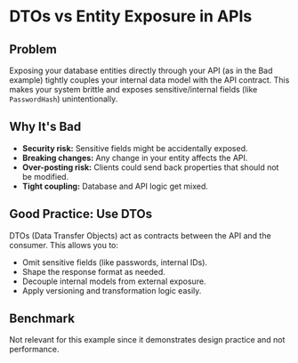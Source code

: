 # DTOs vs Entity Exposure in APIs

## Problem

Exposing your database entities directly through your API (as in the Bad example) tightly couples your internal
data model with the API contract. This makes your system brittle and exposes sensitive/internal 
fields (like `PasswordHash`) unintentionally.

## Why It's Bad

- **Security risk:** Sensitive fields might be accidentally exposed.
- **Breaking changes:** Any change in your entity affects the API.
- **Over-posting risk:** Clients could send back properties that should not be modified.
- **Tight coupling:** Database and API logic get mixed.

## Good Practice: Use DTOs

DTOs (Data Transfer Objects) act as contracts between the API and the consumer. This allows you to:

- Omit sensitive fields (like passwords, internal IDs).
- Shape the response format as needed.
- Decouple internal models from external exposure.
- Apply versioning and transformation logic easily.

## Benchmark

Not relevant for this example since it demonstrates design practice and not performance.
